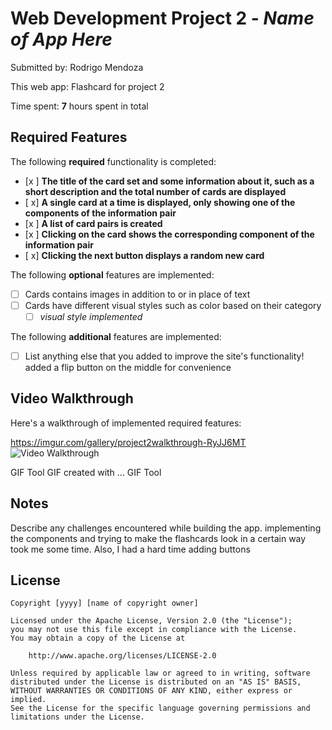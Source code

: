 # Web Development Project 2 - *Name of App Here*

Submitted by: Rodrigo Mendoza

This web app: Flashcard for project 2

Time spent: **7** hours spent in total

## Required Features

The following **required** functionality is completed:

- [x ] **The title of the card set and some information about it, such as a short description and the total number of cards are displayed**
- [ x] **A single card at a time is displayed, only showing one of the components of the information pair**
- [x ] **A list of card pairs is created**
- [x ] **Clicking on the card shows the corresponding component of the information pair**
- [ x] **Clicking the next button displays a random new card**

The following **optional** features are implemented:

- [ ] Cards contains images in addition to or in place of text
- [ ] Cards have different visual styles such as color based on their category
  - [ ] *visual style implemented*

The following **additional** features are implemented:

* [ ] List anything else that you added to improve the site's functionality!
added a flip button on the middle for convenience

## Video Walkthrough

Here's a walkthrough of implemented required features:

https://imgur.com/gallery/project2walkthrough-RyJJ6MT
<img src='https://imgur.com/gallery/project2walkthrough-RyJJ6MT' title='Video Walkthrough' width='' alt='Video Walkthrough' />

GIF Tool
GIF created with ...  GIF Tool
<!-- Recommended tools:
[Kap](https://getkap.co/) for macOS
[ScreenToGif](https://www.screentogif.com/) for Windows
[peek](https://github.com/phw/peek) for Linux. -->

## Notes

Describe any challenges encountered while building the app.
implementing the components and trying to make the flashcards look in a certain way took me some time. Also, I had a hard time adding buttons

## License

    Copyright [yyyy] [name of copyright owner]

    Licensed under the Apache License, Version 2.0 (the "License");
    you may not use this file except in compliance with the License.
    You may obtain a copy of the License at

        http://www.apache.org/licenses/LICENSE-2.0

    Unless required by applicable law or agreed to in writing, software
    distributed under the License is distributed on an "AS IS" BASIS,
    WITHOUT WARRANTIES OR CONDITIONS OF ANY KIND, either express or implied.
    See the License for the specific language governing permissions and
    limitations under the License.
